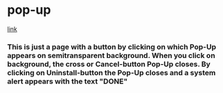 # pop-up
[link](https://petrushchenko.github.io/pop-up/build/index.html)

### This is just a page with a button by clicking on which Pop-Up appears on semitransparent background. When you click on background, the cross or Cancel-button Pop-Up closes. By clicking on Uninstall-button the Pop-Up closes and a system alert appears with the text "DONE"
